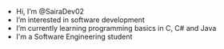 - Hi, I’m @SairaDev02
- I’m interested in software development
- I’m currently learning programming basics in C, C# and Java
- I'm a Software Engineering student

<!---
SairaDev02/SairaDev02 is a ✨ special ✨ repository because its `README.md` (this file) appears on your GitHub profile.
You can click the Preview link to take a look at your changes.
--->

